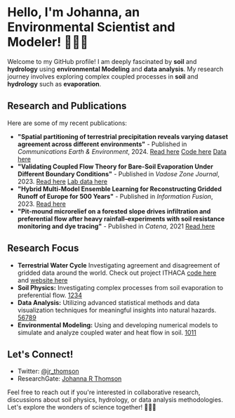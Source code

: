 # Hello, I'm Johanna, an Environmental Scientist and Modeler! 👩‍🔬🌱

Welcome to my GitHub profile! I am deeply fascinated by **soil** and **hydrology** using **environmental Modeling** and **data analysis**. My research journey involves exploring complex coupled processes in **soil** and **hydrology** such as **evaporation**. 

## Research and Publications

Here are some of my recent publications:
- **"Spatial partitioning of terrestrial precipitation reveals varying dataset agreement across different environments"** - Published in *Communications Earth & Environment*, 2024. [Read here](https://doi.org/10.1038/s43247-024-01377-9) [Code here](https://github.com/imarkonis/ithaca/tree/main/projects/partition_evap) [Data here](https://zenodo.org/records/10836849)
- **"Validating Coupled Flow Theory for Bare-Soil Evaporation Under Different Boundary Conditions"** - Published in *Vadose Zone Journal*, 2023. [Read here](https://doi.org/10.1002/vzj2.20277) [Lab data here](https://doi.org/10.24355/dbbs.084-202308301744-0.) 
- **"Hybrid Multi-Model Ensemble Learning for Reconstructing Gridded Runoff of Europe for 500 Years"** - Published in *Information Fusion*, 2023. [Read here](https://doi.org/10.1016/j.inffus.2023.101807)
- **"Pit-mound microrelief on a forested slope drives infiltration and preferential flow after heavy rainfall–experiments with soil resistance monitoring and dye tracing"** - Published in *Catena*, 2021 [Read here](https://doi.org/10.1016/j.catena.2023.107231)

## Research Focus
- **Terrestrial Water Cycle** Investigating agreement and disagreement of gridded data around the world. Check out project ITHACA [code here](https://github.com/imarkonis/ithaca) and [website here](https://yannismarkonis.wordpress.com/ithaca/)
- **Soil Physics:** Investigating complex processes from soil evaporation to preferential flow. [1](10.1002/vzj2.20277)[2](10.1016/j.catena.2023.107231)[3](10.1029/2020WR028513)[4](10.1016/j.advwatres.2019.103394)
- **Data Analysis:** Utilizing advanced statistical methods and data visualization techniques for meaningful insights into natural hazards. [5](10.5194/nhess-22-3501-2022)[6](https://doi.org/10.1016/j.jhydrol.2021.127002)[7](10.1016/j.scitotenv.2022.156304)[8](10.1016/j.scitotenv.2021.151805)[9](10.1016/j.geoderma.2021.114945)
- **Environmental Modeling:** Using and developing numerical models to simulate and analyze coupled water and heat flow in soil. [10](10.1016/j.advengsoft.2022.103278)[11](10.1016/j.jhydrol.2018.12.045)

## Let's Connect!

- Twitter: [@jr_thomson](https://twitter.com/J_R_Thomson)
- ResearchGate: [Johanna R Thomson](https://www.researchgate.net/profile/Johanna-Thomson)

Feel free to reach out if you're interested in collaborative research, discussions about soil physics, hydrology, or data analysis methodologies. Let's explore the wonders of science together! 🌱🔬💧
